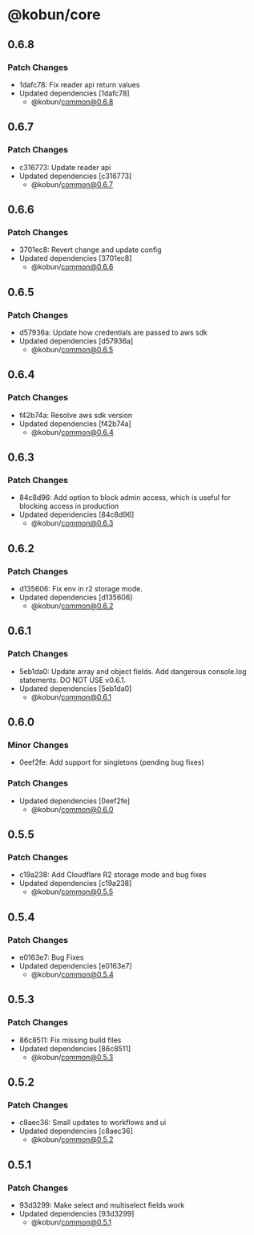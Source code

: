 # @kobun/core

## 0.6.8

### Patch Changes

- 1dafc78: Fix reader api return values
- Updated dependencies [1dafc78]
  - @kobun/common@0.6.8

## 0.6.7

### Patch Changes

- c316773: Update reader api
- Updated dependencies [c316773]
  - @kobun/common@0.6.7

## 0.6.6

### Patch Changes

- 3701ec8: Revert change and update config
- Updated dependencies [3701ec8]
  - @kobun/common@0.6.6

## 0.6.5

### Patch Changes

- d57936a: Update how credentials are passed to aws sdk
- Updated dependencies [d57936a]
  - @kobun/common@0.6.5

## 0.6.4

### Patch Changes

- f42b74a: Resolve aws sdk version
- Updated dependencies [f42b74a]
  - @kobun/common@0.6.4

## 0.6.3

### Patch Changes

- 84c8d96: Add option to block admin access, which is useful for blocking access in production
- Updated dependencies [84c8d96]
  - @kobun/common@0.6.3

## 0.6.2

### Patch Changes

- d135606: Fix env in r2 storage mode.
- Updated dependencies [d135606]
  - @kobun/common@0.6.2

## 0.6.1

### Patch Changes

- 5eb1da0: Update array and object fields. Add dangerous console.log statements. DO NOT USE v0.6.1.
- Updated dependencies [5eb1da0]
  - @kobun/common@0.6.1

## 0.6.0

### Minor Changes

- 0eef2fe: Add support for singletons (pending bug fixes)

### Patch Changes

- Updated dependencies [0eef2fe]
  - @kobun/common@0.6.0

## 0.5.5

### Patch Changes

- c19a238: Add Cloudflare R2 storage mode and bug fixes
- Updated dependencies [c19a238]
  - @kobun/common@0.5.5

## 0.5.4

### Patch Changes

- e0163e7: Bug Fixes
- Updated dependencies [e0163e7]
  - @kobun/common@0.5.4

## 0.5.3

### Patch Changes

- 86c8511: Fix missing build files
- Updated dependencies [86c8511]
  - @kobun/common@0.5.3

## 0.5.2

### Patch Changes

- c8aec36: Small updates to workflows and ui
- Updated dependencies [c8aec36]
  - @kobun/common@0.5.2

## 0.5.1

### Patch Changes

- 93d3299: Make select and multiselect fields work
- Updated dependencies [93d3299]
  - @kobun/common@0.5.1

